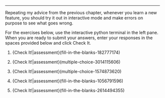 ---------
Repeating my advice from the previous chapter, whenever you learn a new feature, you should try it out in interactive mode and make errors on purpose to see what goes wrong.

For the exercises below, use the interactive python terminal in the left pane.  When you are ready to submit your answers, enter your responses in the spaces provided below and click Check It.


1.   {Check It!|assessment}(fill-in-the-blanks-182777174)


2.   {Check It!|assessment}(multiple-choice-3014115606)


3.   {Check It!|assessment}(multiple-choice-1574873620)


4.   {Check It!|assessment}(fill-in-the-blanks-1056791596)


5.   {Check It!|assessment}(fill-in-the-blanks-2614494355)


